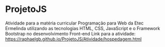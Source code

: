 # ProjetoJS
Atividade para a matéria curricular Programação para Web da Etec Ermelinda utilizando as tecnologias HTML, CSS, JavaScript e o Framework Bootstrap no desenvolvimento Front-end
Link para a atividade: https://raphaelgb.github.io/ProjetoJS/Atividade/hospedagem.html
